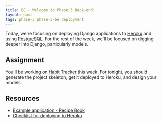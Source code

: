 ```yaml
---
title: BE - Welcome to Phase 3 Back-end!
layout: post
tags: phase-3 phase-3-be deployment
---
```


Today, we're focusing on deploying Django applications to [Heroku](https://www.heroku.com/) and using [PostgreSQL](https://www.postgresql.org/). For the rest of the week, we'll be focused on digging deeper into Django, particularly models.

## Assignment

You'll be working on [Habit Tracker](https://classroom.github.com/a/Hwukd7uD) this week. For tonight, you should generate the project skeleton, get it deployed to Heroku, and design your models.

## Resources

- [Example application - Recipe Book](https://github.com/momentum-team-6/example--django-recipes)
- [Checklist for deploying to Heroku](https://github.com/momentumlearn/student-resources/blob/main/articles/deploy-django-to-heroku.md)
